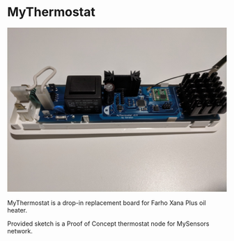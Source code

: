 # MyThermostat

![enter image description here](https://github.com/ger-ator/MyThermostat/raw/master/pics/v2_1.jpg)

MyThermostat is a drop-in replacement board for Farho Xana Plus oil heater.

Provided sketch is a Proof of Concept thermostat node for MySensors network.

